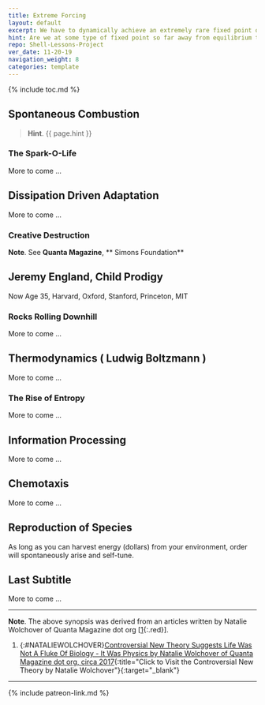```yaml
---
title: Extreme Forcing
layout: default
excerpt: We have to dynamically achieve an extremely rare fixed point of extreme forcing in order to trigger the Spark-O-Life ...
hint: Are we at some type of fixed point so far away from equilibrium that we vigorously iterate through countless reaction cycles the primordial goal of which is to harvest the maximum amount of energy possible from the environment?
repo: Shell-Lessons-Project
ver_date: 11-20-19
navigation_weight: 8
categories: template
---
```

{% include toc.md %}

## Spontaneous Combustion

> **Hint**. {{ page.hint }}

### The Spark-O-Life

More to come ...

## Dissipation Driven Adaptation

More to come ...

### Creative Destruction

**Note**. See **Quanta Magazine**, ** Simons Foundation**

## Jeremy England, Child Prodigy

Now Age 35, Harvard, Oxford, Stanford, Princeton, MIT

### Rocks Rolling Downhill

More to come ...

## Thermodynamics ( Ludwig Boltzmann )

More to come ...

### The Rise of Entropy

More to come ...

## Information Processing

More to come ...

## Chemotaxis

More to come ...

## Reproduction of Species

As long as you can harvest energy (dollars) from your environment, order will spontaneously arise and self-tune.

## Last Subtitle

More to come ...

***

**Note**. The above synopsis was derived from an articles written by Natalie Wolchover of Quanta Magazine dot org [[1](#NATALIEWOLCHOVER){:.red}].

1. {:#NATALIEWOLCHOVER}[Controversial New Theory Suggests Life Was Not A Fluke Of Biology - It Was Physics by Natalie Wolchover of Quanta Magazine dot org, circa 2017](https://www.quantamagazine.org/first-support-for-a-physics-theory-of-life-20170726/){:title="Click to Visit the Controversial New Theory by Natalie Wolchover"}{:target="_blank"}

***

{% include patreon-link.md %}
